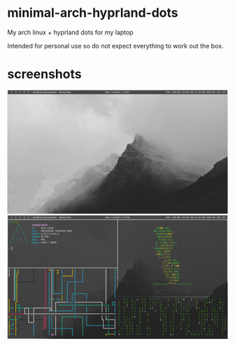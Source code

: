 # minimal-arch-hyprland-dots
My arch linux + hyprland dots for my laptop

Intended for personal use so do not expect everything to work out the box.

# screenshots
![desktop-screenshot1](./minimal-arch-hyprland-screenshot1.png)
![desktop-screenshot2](./minimal-arch-hyprland-screenshot2.png)

